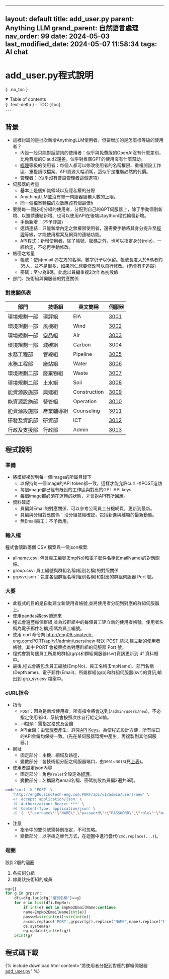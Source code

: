  ---

layout: default
title: add_user.py
parent: Anything LLM
grand_parent: 自然語言處理
nav_order: 99
date: 2024-05-03
last_modified_date: 2024-05-07 11:58:34
tags: AI chat
---

# add_user.py程式說明
{: .no_toc }

<details open markdown="block">
  <summary>
    Table of contents
  </summary>
  {: .text-delta }
- TOC
{:toc}
</details>
---

## 背景

- 這裡討論的是批次新增AnythingLLM使用者。但要增加的是怎麼樣等級的使用者？
  - 內設一般只能對話諮詢的使用者：似乎與免費版的OpenAI沒有什麼差別，比免費版的Claud2還差，似乎對推廣GPT的使用沒有什麼幫助。
  - [經理](AnyChat_mng.md)等級的使用者：每個人都可以修改使用者的名稱權限、重複開設工作區、重複讀取檔案、API資源大幅消耗，這似乎是推廣必然的代價。
  - [管理者](AnyChat_adm.md)：（似乎沒有普設[管理者](AnyChat_adm.md)這個選項）
- 伺服器的考量
  - 基本上是個知識領域以及隱私權的分際
  - AnythingLLM並沒有單一伺服器服務人數的上限。
  - 同一個檔案轉檔的次數應該有個最佳h
- 要將每一個技術分組的使用者，分配到自己的GPT伺服器上，除了手動個別新增、以邀請連結新增、也可以使用API在後端以python程式輪番新增。
  - 手動新增：(不予評論)
  - 邀請連結：只能新增內定之無權限使用者，還需要手動將其身分提升至[經理](AnyChat_mng.md)等級，才能使用檔案及網頁的連結功能。
  - API程式：新增使用者，除了帳號、密碼之外，也可以指定身分(role)，一經給定，不必再手動修改。
- 帳密之考量
  - 帳號：使用email @左方的名稱，數字仍予以保留。帳號長度大於8碼者約35人，並不是很多，如果同仁想要修改可以自行修改。(仍會有IP追蹤)
  - 密碼：至少為8碼，此處以員編重複2次作為初設值
- 部門、技術組與伺服器的對應關係

### 對應關係表

|部門|技術組|英文簡稱|伺服器
-|-|-|-
環境規劃一部|環評組|EIA|[3001](http://eng06.sinotech-eng.com:3001)
環境規劃一部|風機組|Wind|[3002](http://eng06.sinotech-eng.com:3002)
環境規劃一部|空品組|Air|[3003](http://eng06.sinotech-eng.com:3003)
環境規劃一部|減碳組|Carbon|[3004](http://eng06.sinotech-eng.com:3004)
水務工程部|管線組|Pipeline|[3005](http://eng06.sinotech-eng.com:3005)
水務工程部|廠站組|Water|[3006](http://eng06.sinotech-eng.com:3006)
環境規劃二部|廢棄物組|Waste|[3007](http://eng06.sinotech-eng.com:3007)
環境規劃二部|土水組|Soil|[3008](http://eng06.sinotech-eng.com:3008)
能資源設施部|興建組|Construction|[3009](http://eng06.sinotech-eng.com:3009)
能資源設施部|營管組|Operation|[3010](http://eng06.sinotech-eng.com:3010)
能資源設施部|產業輔導組|Counseling|[3011](http://eng06.sinotech-eng.com:3011)
研發及資訊部|研資部|ICT|[3012](http://eng06.sinotech-eng.com:3012)
行政及支援部|行政部|Admin|[3013](http://eng06.sinotech-eng.com:3013)

## 程式說明

### 準備

- 將模板複製到每一個image的所屬目錄下
  - 以保持每一個image的API token都一致，這樣才能允許curl -XPOST造訪
  - 每個image都已經有既設的工作區與對應的GPT API keys
  - 每個image都必須在運轉的狀態，才會對API有所回應。
- 資料確認
  - 員編與Email的對應關係、可以參考公司員工分機網頁，更新到最新。
  - 員編與分組對應關係：洽分組技經確認，包括新進與離職的最新動態。
  - 無Email員工：不予啟用。

### 輸入檔

程式會讀取兩個 CSV 檔案與一個json檔案:

- allname.csv: 包含員工編號(EmpNo)和電子郵件名稱(EmailName)的對應關係。
- group.csv: 員工編號與群組名稱(組別名稱)的對照關係
- grpsvr.json：包含各個群組名稱(組別名稱)和對應的群組伺服器 Port 號。

### 大要

- 此程式的目的是自動建立新使用者帳號,並將使用者分配到對應的群組伺服器上。
- 使用pandas將csv讀進來
- 程式會遍歷每個群組,並為該群組中的每個員工建立新的使用者帳號。使用者名稱為電子郵件名稱,密碼為員工編號。
- 使用 curl 命令向 http://eng06.sinotech-eng.com:PORT/api/v1/admin/users/new 發送 POST 請求,建立新的使用者帳號。其中 PORT 會被替換為對應群組的伺服器 Port 號。
- 程式會將每個員工所屬的群組(grp)和群組伺服器(svr)資訊更新到 df 資料框中。
- 最後,程式會將包含員工編號(EmpNo)、員工名稱(EmpName)、部門名稱(DeptName)、電子郵件(Email)、所屬群組(grp)和群組伺服器(svr)的資訊,輸出到 grp_svr.csv 檔案中。

### cURL指令

- 指令
  - `POST`：因為是新增使用者，所有指令將會送到(`/admin/users/new`)，不必指定使用者id，系統會按照次序自行給定id值。
  - `-H`檔頭：需指定格式及金鑰
  - API金鑰：由[管理者](AnyChat_adm.md)產生，詳見[API Keys](./AnyChat_adm.md#api-keys)。為使程式設計方便，所有端口的API金鑰均保持一致。(先在某伺服器環境中產生，再複製到其他伺服器。)
- 網址
  - 固定部分：主機、網域及路徑，
  - 變數部分：各技術組分配之伺服器端口，由`3001`~`3013`(見[上表](#對應關係表))。
- 使用者設定json內容
  - 固定部分：角色(`role`)全設定為[經理](AnyChat_mng.md)。
  - 變數部分：名稱設為email名稱、密碼初設為員編2遍共8碼。
  
```bash
cmd="curl -X 'POST' \
   'http://eng06.sinotech-eng.com:PORT/api/v1/admin/users/new' \
   -H 'accept: application/json' \
   -H 'Authorization: Bearer ***' \
   -H 'Content-Type: application/json' \
   -d '{  \"username\":\"NAME\",\"password\":\"PASSWORD\",\"role\":\"manager\" }'"
```

- 注意
  - 指令中的雙引號需特別指定，不可忽略。
  - 變數部分：以字串之替代方式，在迴圈中進行疊代(`cmd.replace(...)`)。

### 迴圈

設計2層的迴圈
1. 各技術分組
2. 隸屬該技術組的成員

```python
eg={}
for g in grpsvr:
    dfi=dfg.loc[dfg['組別名稱']==g]
    for e in list(dfi.EmpNo):
        if int(e) not in EmpNo2EmailName:continue
        name=EmpNo2EmailName[int(e)]
        passwd=str(int(e))+str(int(e))
        a=cmd.replace('PORT',grpsvr[g]).replace("NAME",name).replace("PASSWORD",passwd)
        os.system(a)
        eg.update({int(e):g})
    print(g)
```

## 程式碼下載

{% include download.html content="將使用者分配到對應的群組伺服器` [add_user.py](./add_user.py)" %}